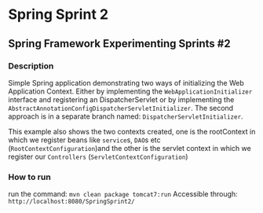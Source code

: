 # Spring Sprint 2

## Spring Framework Experimenting Sprints #2

### Description
Simple Spring application demonstrating two ways of initializing the Web Application Context. Either by implementing the `WebApplicationInitializer` interface and registering an DispatcherServlet or by implementing the `AbstractAnnotationConfigDispatcherServletInitializer`. The second approach is in a separate branch named: `DispatcherServletInitializer`.

This example also shows the two contexts created, one is the rootContext in which we register beans like `service`s, `DAO`s etc (`RootContextConfiguration`)and the other is the servlet context in which we register our `Controllers` (`ServletContextConfiguration`)

### How to run
run the command: `mvn clean package tomcat7:run`
Accessible through: `http://localhost:8080/SpringSprint2/`
